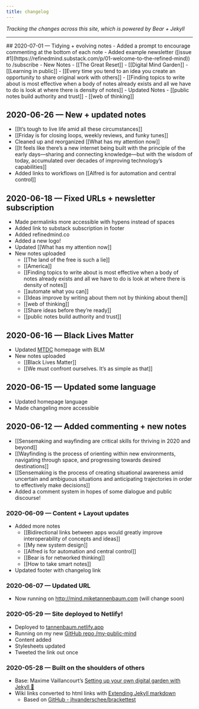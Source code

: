 ```yaml
---
title: changelog
---
```

*Tracking the changes across this site, which is powered by Bear + Jekyll*
<hr>
## 2020-07-01 — Tidying + evolving notes
- Added a prompt to encourage commenting at the bottom of each note
- Added example newsletter ([issue #1](https://refinedmind.substack.com/p/01-welcome-to-the-refined-mind)) to /subscribe
- New Notes
	- [[The Great Reset]]
	- [[Digital Mind Garden]]
	- [[Learning in public]]
	- [[Every time you tend to an idea you create an opportunity to share original work with others]]
	- [[Finding topics to write about is most effective when a body of notes already exists and all we have to do is look at where there is density of notes]]
- Updated Notes
	- [[public notes build authority and trust]]
	- [[web of thinking]]

## 2020-06-26 — New + updated notes
- [[It’s tough to live life amid all these circumstances]]
- [[Friday is for closing loops, weekly reviews, and funky tunes]]
- Cleaned up and reorganized [[What has my attention now]]
- [[It feels like there’s a new internet being built with the principle of the early days—sharing and connecting knowledge—but with the wisdom of today, accumulated over decades of improving technology’s capabilities]]
- Added links to workflows on [[Alfred is for automation and central control]]

## 2020-06-18 — Fixed URLs + newsletter subscription
- Made permalinks more accessible with hypens instead of spaces
- Added link to substack subscription in footer
- Added refinedmind.co
- Added a new logo!
- Updated [[What has my attention now]]
- New notes uploaded
	- [[The land of the free is such a lie]]
	- [[America]]
	- [[Finding topics to write about is most effective when a body of notes already exists and all we have to do is look at where there is density of notes]]
	- [[automate what you can]]
	- [[Ideas improve by writing about them not by thinking about them]]
	- [[web of thinking]]
	- [[Share ideas before they’re ready]]
	- [[public notes build authority and trust]]

## 2020-06-16 — Black Lives Matter
- Updated [MTDC](https://miketannenbaum.com) homepage with BLM
- New notes uploaded
	- [[Black Lives Matter]]
	- [[We must confront ourselves. It’s as simple as that]]

## 2020-06-15 — Updated some language
- Updated homepage language
- Made changeling more accessible

## 2020-06-12 — Added commenting + new notes
* [[Sensemaking and wayfinding are critical skills for thriving in 2020 and beyond]]
* [[Wayfinding is the process of orienting within new environments, navigating through space, and progressing towards desired destinations]]
* [[Sensemaking is the process of creating situational awareness amid uncertain and ambiguous situations and anticipating trajectories in order to effectively make decisions]]
* Added a comment system in hopes of some dialogue and public discourse!

### 2020-06-09 — Content + Layout updates
* Added more notes
	* [[Bidirectional links between apps would greatly improve interoperability of concepts and ideas]]
	* [[My new system design]]
	* [[Alfred is for automation and central control]]
	* [[Bear is for networked thinking]]
	* [[How to take smart notes]]
* Updated footer with changelog link

### 2020-06-07 — Updated URL
* Now running on http://mind.miketannenbaum.com (will change soon)

### 2020-05-29 — Site deployed to Netlify!
* Deployed to  [tannenbaum.netlify.app](https://tannenbaum.netlify.app/)
* Running on my new [GitHub repo /my-public-mind](https://github.com/MikeTannenbaum/my-public-mind)
* Content added
* Stylesheets updated
* Tweeted the link out once

### 2020-05-28 — Built on the shoulders of others
* Base: Maxime Vaillancourt’s [Setting up your own digital garden with Jekyll 🌱 ](https://maximevaillancourt.com/blog/setting-up-your-own-digital-garden-with-jekyll)
* Wiki links converted to html links with [Extending Jekyll markdown](https://www.raghuveer.net/posts/extending-jekyll-markdown-syntax-using-liquid)
	* Based on [GitHub - jhvanderschee/brackettest](https://github.com/jhvanderschee/brackettest)
